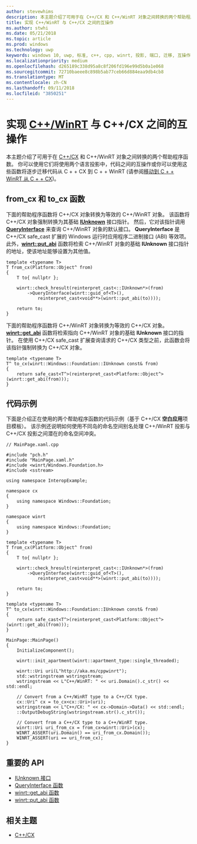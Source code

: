 ```yaml
---
author: stevewhims
description: 本主题介绍了可用于在 C++/CX 和 C++/WinRT 对象之间转换的两个帮助程序函数。
title: 实现 C++/WinRT 与 C++/CX 之间的互操作
ms.author: stwhi
ms.date: 05/21/2018
ms.topic: article
ms.prod: windows
ms.technology: uwp
keywords: windows 10, uwp, 标准, c++, cpp, winrt, 投影, 端口, 迁移, 互操作, C++/CX
ms.localizationpriority: medium
ms.openlocfilehash: d265189c338d95a8c8f206fd196e99d5b0a1e068
ms.sourcegitcommit: 72710baeee8c898b5ab77ceb66d884eaa9db4cb8
ms.translationtype: MT
ms.contentlocale: zh-CN
ms.lasthandoff: 09/11/2018
ms.locfileid: "3850251"
---
```

# <a name="interop-between-cwinrtwindowsuwpcpp-and-winrt-apisintro-to-using-cpp-with-winrt-and-ccx"></a>实现 [C++/WinRT](/windows/uwp/cpp-and-winrt-apis/intro-to-using-cpp-with-winrt) 与 C++/CX 之间的互操作
本主题介绍了可用于在 [C++/CX](/cpp/cppcx/visual-c-language-reference-c-cx?branch=live) 和 C++/WinRT 对象之间转换的两个帮助程序函数。 你可以使用它们将使用两个语言投影中，代码之间的互操作或你可以使用这些函数将逐步迁移代码从 C + + CX 到 C + + WinRT (请参阅[移动到 C + + WinRT 从 C + + CX](move-to-winrt-from-cx.md))。

## <a name="fromcx-and-tocx-functions"></a>from_cx 和 to_cx 函数
下面的帮助程序函数将 C++/CX 对象转换为等效的 C++/WinRT 对象。 该函数将 C++/CX 对象强制转换为其基础 [**IUnknown**](https://msdn.microsoft.com/library/windows/desktop/ms680509) 接口指针。 然后，它对该指针调用 [**QueryInterface**](https://msdn.microsoft.com/library/windows/desktop/ms682521) 来查询 C++/WinRT 对象的默认接口。 **QueryInterface** 是 C++/CX safe_cast 扩展的 Windows 运行时应用程序二进制接口 (ABI) 等效项。 此外，[**winrt::put_abi**](/uwp/cpp-ref-for-winrt/put-abi) 函数将检索 C++/WinRT 对象的基础 **IUnknown** 接口指针的地址，使该地址能够设置为其他值。

```cppwinrt
template <typename T>
T from_cx(Platform::Object^ from)
{
    T to{ nullptr };

    winrt::check_hresult(reinterpret_cast<::IUnknown*>(from)
        ->QueryInterface(winrt::guid_of<T>(),
            reinterpret_cast<void**>(winrt::put_abi(to))));

    return to;
}
```

下面的帮助程序函数将 C++/WinRT 对象转换为等效的 C++/CX 对象。 [**winrt::get_abi**](/uwp/cpp-ref-for-winrt/get-abi) 函数将检索指向 C++/WinRT 对象的基础 **IUnknown** 接口的指针。 在使用 C++/CX safe_cast 扩展查询请求的 C++/CX 类型之前，此函数会将该指针强制转换为 C++/CX 对象。

```cppwinrt
template <typename T>
T^ to_cx(winrt::Windows::Foundation::IUnknown const& from)
{
    return safe_cast<T^>(reinterpret_cast<Platform::Object^>(winrt::get_abi(from)));
}
```

## <a name="code-example"></a>代码示例
下面是介绍正在使用的两个帮助程序函数的代码示例（基于 C++/CX **空白应用**项目模板）。 该示例还说明如何使用不同岛的命名空间别名处理 C++/WinRT 投影与 C++/CX 投影之间潜在的命名空间冲突。

```cppwinrt
// MainPage.xaml.cpp

#include "pch.h"
#include "MainPage.xaml.h"
#include <winrt/Windows.Foundation.h>
#include <sstream>

using namespace InteropExample;

namespace cx
{
    using namespace Windows::Foundation;
}

namespace winrt
{
    using namespace Windows::Foundation;
}

template <typename T>
T from_cx(Platform::Object^ from)
{
    T to{ nullptr };

    winrt::check_hresult(reinterpret_cast<::IUnknown*>(from)
        ->QueryInterface(winrt::guid_of<T>(),
            reinterpret_cast<void**>(winrt::put_abi(to))));

    return to;
}

template <typename T>
T^ to_cx(winrt::Windows::Foundation::IUnknown const& from)
{
    return safe_cast<T^>(reinterpret_cast<Platform::Object^>(winrt::get_abi(from)));
}

MainPage::MainPage()
{
    InitializeComponent();

    winrt::init_apartment(winrt::apartment_type::single_threaded);

    winrt::Uri uri(L"http://aka.ms/cppwinrt");
    std::wstringstream wstringstream;
    wstringstream << L"C++/WinRT: " << uri.Domain().c_str() << std::endl;

    // Convert from a C++/WinRT type to a C++/CX type.
    cx::Uri^ cx = to_cx<cx::Uri>(uri);
    wstringstream << L"C++/CX: " << cx->Domain->Data() << std::endl;
    ::OutputDebugString(wstringstream.str().c_str());

    // Convert from a C++/CX type to a C++/WinRT type.
    winrt::Uri uri_from_cx = from_cx<winrt::Uri>(cx);
    WINRT_ASSERT(uri.Domain() == uri_from_cx.Domain());
    WINRT_ASSERT(uri == uri_from_cx);
}
```

## <a name="important-apis"></a>重要的 API
* [IUnknown 接口](https://msdn.microsoft.com/library/windows/desktop/ms680509)
* [QueryInterface 函数](https://msdn.microsoft.com/library/windows/desktop/ms682521)
* [winrt::get_abi 函数](/uwp/cpp-ref-for-winrt/get-abi)
* [winrt::put_abi 函数](/uwp/cpp-ref-for-winrt/put-abi)

## <a name="related-topics"></a>相关主题
* [C++/CX](/cpp/cppcx/visual-c-language-reference-c-cx)
